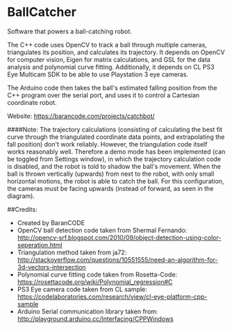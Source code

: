 # BallCatcher
Software that powers a ball-catching robot. 

The C++ code uses OpenCV to track a ball through multiple cameras, triangulates its position, and calculates its trajectory.
It depends on OpenCV for computer vision, Eigen for matrix calculations, and GSL for the data analysis and polynomial curve fitting.
Additionally, it depends on CL PS3 Eye Multicam SDK to be able to use Playstation 3 eye cameras.

The Arduino code then takes the ball's estimated falling position from the C++ program over the serial port, and uses it to control a Cartesian coordinate robot.

Website: https://barancode.com/projects/catchbot/

####Note:
The trajectory calculations (consisting of calculating the best fit curve through the triangulated coordinate data points, and extrapolating the fall position) don't work reliably. However, the triangulation code itself works reasonably well. Therefore a demo mode has been implemented (can be toggled from Settings window), in which the trajectory calculation code is disabled, and the robot is told to shadow the ball's movement. When the ball is thrown vertically (upwards) from next to the robot, with only small horizontal motions, the robot is able to catch the ball. For this configuration, the cameras must be facing upwards (instead of forward, as seen in the diagram).

##Credits:
- Created by BaranCODE
- OpenCV ball detection code taken from Shermal Fernando: http://opencv-srf.blogspot.com/2010/09/object-detection-using-color-seperation.html
- Triangulation method taken from ja72: http://stackoverflow.com/questions/10551555/need-an-algorithm-for-3d-vectors-intersection
- Polynomial curve fitting code taken from Rosetta-Code: https://rosettacode.org/wiki/Polynomial_regression#C
- PS3 Eye camera code taken from CL sample: https://codelaboratories.com/research/view/cl-eye-platform-cpp-sample
- Arduino Serial communication library taken from: http://playground.arduino.cc/Interfacing/CPPWindows
